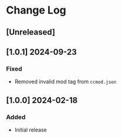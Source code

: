 <!-- markdownlint-disable MD013 MD024 -->

# Change Log

## [Unreleased]
## [1.0.1] 2024-09-23

### Fixed

- Removed invalid mod tag from `ccmod.json`

## [1.0.0] 2024-02-18

### Added

- Initial release

